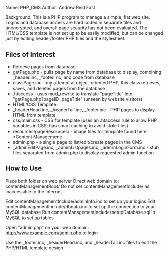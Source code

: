 Name:    PHP_CMS
Author:  Andrew Reid East

Background: This is a PHP program to manage a simple, flat web site. Logins and database access are hard coded in separate files and unencrypted, and overall page security has not been evaluated. The HTML/CSS template is not set up to be easily modified, but can be changed just by editing header/footer PHP files and the stylesheet.



## Files of Interest ##

* Retrieve pages from database:
 * getPage.php - pulls page by name from database to display, combining _header.inc, _footer.inc, and code from database
 * classPage.inc - my attempt at object-oriented PHP, this class retrieves, saves, and deletes pages from the database
 * .htaccess - uses mod_rewrite to translate "pageTitle" into "getPage.php?pageID=pageTitle" (unseen by website visitors)
* HTML/CSS Template:
 * _headerHead.inc, _headerTail.inc, _footer.inc - PHP pages to display HTML from template
 * css/main.css - CSS for template (uses an .htaccess rule to allow PHP variables in CSS; has smart caching to avoid stale files)
 * resources/pageResources/ - image files for template found here
*Content Management:
 * admin.php - a single page to list/edit/create pages in the CMS
 * _adminEditPage.inc, _adminListpages.inc, _adminLoginForm.inc - stub files separated from admin.php to display requested admin function

  
  
## How to Use ##

Place both folder on web server
Direct web domain to: contentManagementRoot/
Do not set contentManagementInclude/ as inaccessible to the Internet

Edit contentManagementInclude/adminInfo.inc to set up your logins
Edit contentManagementInclude/dbdata.inc to set up the connection to your MySQL database
Run contentManagementInclude/setupDatabase.sql in MySQL to set up tables

Open "admin.php" on your web domain: http://www.example.com/admin.php to login

Use the _footer.inc, _headerHead.inc, and _headerTail.inc files to edit the PHP/HTML template design